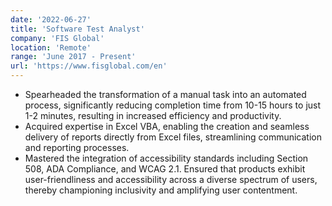 ```yaml
---
date: '2022-06-27'
title: 'Software Test Analyst'
company: 'FIS Global'
location: 'Remote'
range: 'June 2017 - Present'
url: 'https://www.fisglobal.com/en'
---
```


- Spearheaded the transformation of a manual task into an automated process, significantly reducing completion time from 10-15 hours to just 1-2 minutes, resulting in increased efficiency and productivity.
- Acquired expertise in Excel VBA, enabling the creation and seamless delivery of reports directly from Excel files, streamlining communication and reporting processes.
- Mastered the integration of accessibility standards including Section 508, ADA Compliance, and WCAG 2.1. Ensured that products exhibit user-friendliness and accessibility across a diverse spectrum of users, thereby championing inclusivity and amplifying user contentment.
